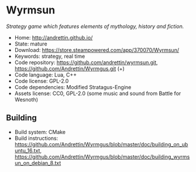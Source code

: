 # Wyrmsun

_Strategy game which features elements of mythology, history and fiction._

- Home: http://andrettin.github.io/
- State: mature
- Download: https://store.steampowered.com/app/370070/Wyrmsun/
- Keywords: strategy, real time
- Code repository: https://github.com/andrettin/wyrmsun.git, https://github.com/Andrettin/Wyrmgus.git (+)
- Code language: Lua, C++
- Code license: GPL-2.0
- Code dependencies: Modified Stratagus-Engine
- Assets license: CC0, GPL-2.0 (some music and sound from Battle for Wesnoth)

## Building

- Build system: CMake
- Build instructions: https://github.com/Andrettin/Wyrmgus/blob/master/doc/building_on_ubuntu_16.txt, https://github.com/Andrettin/Wyrmgus/blob/master/doc/building_wyrmsun_on_debian_8.txt

